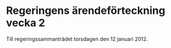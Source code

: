# Regeringens ärendeförteckning vecka 2

Till regeringssammanträdet torsdagen den 12 januari 2012\.
